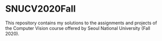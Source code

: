 # SNUCV2020Fall
This repository contains my solutions to the assignments and projects of the Computer Vision course offered by Seoul National University (Fall 2020).


